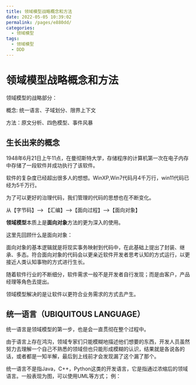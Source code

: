 ```yaml
---
title: 领域模型战略概念和方法
date: 2022-05-05 10:39:02
permalink: /pages/e880dd/
categories:
  - 领域模型
tags:
  - 领域模型
  - DDD
---
```

# 领域模型战略概念和方法

领域模型的战略部分：

概念: 统一语言、子域划分、限界上下文

方法：原文分析、四色模型、事件风暴

<!-- more -->

## 生长出来的概念
1948年6月21日上午11点，在曼彻斯特大学，存储程序的计算机第一次在电子内存中存储了一段软件并成功执行了该软件。

软件的复杂度已经超出很多人的想想。WinXP,Win7代码月4千万行，win11代码已经为5千万行。

为了可以更好的治理代码，我们管理的代码的思想也在不断变化。

从【字节码】--> 【汇编】-->【面向过程】-->【面向对象】

**领域模型**本质上是**面向对象**方法的更为深入的使用。

这里先回顾什么是面向对象：

面向对象的基本逻辑就是将现实事务映射到代码中，在此基础上提出了封装、继承、多态。符合面向对象的代码会以更亲近软件开发者思考认知的方式运行，以更接近人类认知事物的方式进行生长。

随着软件行业的不断细分，软件需求一般不是开发者自行发现；而是由客户，产品经理等角色去提出。

领域模型解决的是让软件以更符合业务需求的方式去产生。

## 统一语言（UBIQUITOUS LANGUAGE）

统一语言是领域模型的第一步，也是会一直贯彻在整个过程中。

由于语言上存在鸿沟，领域专家们只能模糊地描述他们想要的东西，开发人员虽然努力去理解一个自己不熟悉的领域但也只能形成模糊的认识，结果就是各说各的话，或者都是一知半解，最后到上线前才会发现漏了这个漏了那个。

统一语言不是指Java，C++，Python这类的开发语言，它是指通过浓缩后的领域语言。一般表现为图，可以使用UML等方式；
例：


